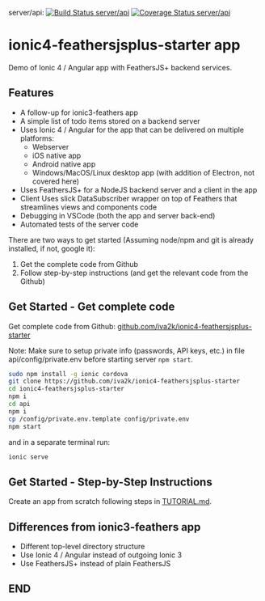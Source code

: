 server/api:
[![Build Status server/api](https://travis-ci.org/iva2k/ionic4-feathersjsplus-starter.svg?branch=master)](https://travis-ci.org/iva2k/ionic4-feathersjsplus-starter)
[![Coverage Status server/api](https://coveralls.io/repos/github/iva2k/ionic4-feathersjsplus-starter/badge.svg?branch=master)](https://coveralls.io/github/iva2k/ionic4-feathersjsplus-starter?branch=master)

# ionic4-feathersjsplus-starter app

Demo of Ionic 4 / Angular app with FeathersJS+ backend services.

## Features

- A follow-up for ionic3-feathers app
- A simple list of todo items stored on a backend server
- Uses Ionic 4 / Angular for the app that can be delivered on multiple platforms:
  - Webserver
  - iOS native app
  - Android native app
  - Windows/MacOS/Linux desktop app (with addition of Electron, not covered here)
- Uses FeathersJS+ for a NodeJS backend server and a client in the app
- Client Uses slick DataSubscriber wrapper on top of Feathers that streamlines views and components code
- Debugging in VSCode (both the app and server back-end)
- Automated tests of the server code

There are two ways to get started (Assuming node/npm and git is already installed, if not, google it):

1. Get the complete code from Github
2. Follow step-by-step instructions (and get the relevant code from the Github)

## Get Started - Get complete code

Get complete code from Github: [github.com/iva2k/ionic4-feathersjsplus-starter](https://github.com/iva2k/ionic4-feathersjsplus-starter)

Note: Make sure to setup private info (passwords, API keys, etc.) in file api/config/private.env before starting server ```npm start```.

```bash
sudo npm install -g ionic cordova
git clone https://github.com/iva2k/ionic4-feathersjsplus-starter
cd ionic4-feathersjsplus-starter
npm i
cd api
npm i
cp /config/private.env.template config/private.env
npm start
```

and in a separate terminal run:

```bash
ionic serve
```

## Get Started - Step-by-Step Instructions

Create an app from scratch following steps in [TUTORIAL.md](./TUTORIAL.md).

## Differences from ionic3-feathers app

- Different top-level directory structure
- Use Ionic 4 / Angular instead of outgoing Ionic 3
- Use FeathersJS+ instead of plain FeathersJS

## END
